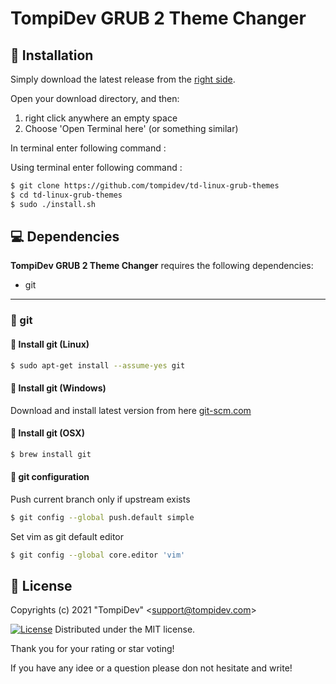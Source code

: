 TompiDev GRUB 2 Theme Changer
=============================

🚀 Installation
---------------

Simply download the latest release from the [right side](https://github.com/tompidev/td-linux-grub-themes/releases).

Open your download directory, and then:

1. right click anywhere an empty space
2. Choose 'Open Terminal here' (or something similar)

In terminal enter following command :

Using terminal enter following command :

```bash
$ git clone https://github.com/tompidev/td-linux-grub-themes
$ cd td-linux-grub-themes
$ sudo ./install.sh
```

💻 Dependencies
---------------

**TompiDev GRUB 2 Theme Changer** requires the following dependencies:

- git

---

### 🔖 git

#### 🐧 Install git (Linux)

```bash
$ sudo apt-get install --assume-yes git
```

#### 🏁 Install git (Windows)

Download and install latest version from here [git-scm.com](https://git-scm.com/download/win)

#### 🍎 Install git (OSX)

```bash
$ brew install git
```

#### 🔧 git configuration

Push current branch only if upstream exists

```bash
$ git config --global push.default simple
```

Set vim as git default editor

```bash
$ git config --global core.editor 'vim'
```

📜 License
----------

Copyrights (c) 2021 &quot;TompiDev&quot; &lt;support@tompidev.com&gt;

[![License](https://img.shields.io/badge/Licence-MIT-green.svg)](LICENSE)
Distributed under the MIT license.

Thank you for your rating or star voting!

If you have any idee or a question please don not hesitate and write!
